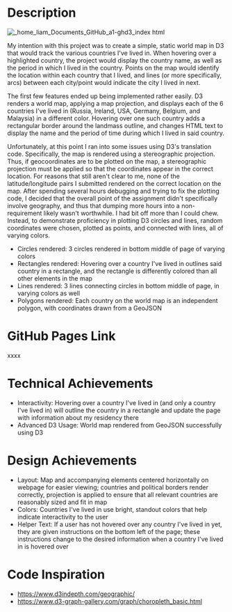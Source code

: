 # Description

![_home_liam_Documents_GitHub_a1-ghd3_index html](https://user-images.githubusercontent.com/33555592/150334516-349ba1bd-2e3b-4677-9667-ece26aa7763f.png)

My intention with this project was to create a simple, static world map in D3 that would track the various countries I've lived in. When hovering over a highlighted country, the project would display the country name, as well as the period in which I lived in the country. Points on the map would identify the location within each country that I lived, and lines (or more specifically, arcs) between each city/point would indicate the city I lived in next.

The first few features ended up being implemented rather easily. D3 renders a world map, applying a map projection, and displays each of the 6 countries I've lived in (Russia, Ireland, USA, Germany, Belgium, and Malaysia) in a different color. Hovering over one such country adds a rectangular border around the landmass outline, and changes HTML text to display the name and the period of time during which I lived in said country. 

Unfortunately, at this point I ran into some issues using D3's translation code. Specifically, the map is rendered using a stereographic projection. Thus, if geocoordinates are to be plotted on the map, a stereographic projection must be applied so that the coordinates appear in the correct location. For reasons that still aren't clear to me, none of the latitude/longitude pairs I submitted rendered on the correct location on the map. After spending several hours debugging and trying to fix the plotting code, I decided that the overall point of the assignment didn't specifically involve geography, and thus that dumping more hours into a non-requirement likely wasn't worthwhile. I had bit off more than I could chew. Instead, to demonstrate proficiency in plotting D3 circles and lines, random coordinates were chosen, plotted as points, and connected with lines, all of varying colors.

* Circles rendered: 3 circles rendered in bottom middle of page of varying colors
* Rectangles rendered: Hovering over a country I've lived in outlines said country in a rectangle, and the rectangle is differently colored than all other elements in the map
* Lines rendered: 3 lines connecting circles in bottom middle of page, in varying colors as well
* Polygons rendered: Each country on the world map is an independent polygon, with coordinates drawn from a GeoJSON

# GitHub Pages Link

xxxx

# Technical Achievements

* Interactivity: Hovering over a country I've lived in (and only a country I've lived in) will outline the country in a rectangle and update the page with information about my residency there
* Advanced D3 Usage: World map rendered from GeoJSON successfully using D3

# Design Achievements

* Layout: Map and accompanying elements centered horizontally on webpage for easier viewing; countries and political borders render correctly, projection is applied to ensure that all relevant countries are reasonably sized and fit in map
* Colors: Countries I've lived in use bright, standout colors that help indicate interactivity to the user
* Helper Text: If a user has not hovered over any country I've lived in yet, they are given instructions on the bottom left of the page; these instructions change to the desired information when a country I've lived in is hovered over

# Code Inspiration

* https://www.d3indepth.com/geographic/
* https://www.d3-graph-gallery.com/graph/choropleth_basic.html
